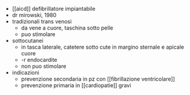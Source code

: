 - [[aicd]] defibrillatore impiantabile
- dr mirowski, 1980
- tradizionali trans venosi
	- da vene a cuore, taschina sotto pelle
	- puo stimolare
- sottocutanei
	- in tasca laterale, catetere sotto cute in margino sternale e apicale cuore
	- -r endocardite
	- non puo stimolare
- indicazioni
	- prevenzione secondaria in pz con [[fibrillazione ventricolare]]
	- prevenzione primaria in [[cardiopatie]] gravi